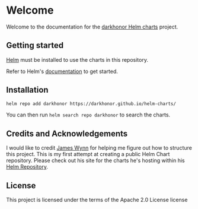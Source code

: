 # Welcome

Welcome to the documentation for the [darkhonor Helm charts](https://github.com/darkhonor/helm-charts) project.

## Getting started

[Helm](https://helm.sh) must be installed to use the charts in this repository.

Refer to Helm's [documentation](https://helm.sh/docs/) to get started.

## Installation

```sh
helm repo add darkhonor https://darkhonor.github.io/helm-charts/
```

You can then run `helm search repo darkhonor` to search the charts.

## Credits and Acknowledgements

I would like to credit [James Wynn](https://github.com/jameswynn) for helping
me figure out how to structure this project. This is my first attempt at
creating a public Helm Chart repository. Please check out his site for the
charts he's hosting within his [Helm Repository](https://github.com/jameswynn/helm-charts/tree/main).

## License

This project is licensed under the terms of the Apache 2.0 License license
